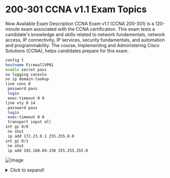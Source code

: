 # 200-301 CCNA v1.1 Exam Topics

Now Available
Exam Description
CCNA Exam v1.1 (CCNA 200-301) is a 120-minute exam associated with the CCNA certification. This exam tests a candidate's knowledge and skills related to network fundamentals, network access, IP connectivity, IP services, security fundamentals, and automation and programmability. The course, Implementing and Administering Cisco Solutions (CCNA), helps candidates prepare for this exam.

```bash
config t
hostname FirewallVPN1
enable secret pass
no logging console
no ip domain-lookup
line cons 0
 password pass
 login
 exec-timeout 0 0
line vty 0 14
 password pass
 login
 exec-timeout 0 0
 transport input all
int gi 0/0
 no shut
 ip add 172.23.0.1 255.255.0.0
int gi 0/1
 no shut
 ip add 192.168.69.150 255.255.255.0
```
![image](https://github.com/user-attachments/assets/4eb717a5-0fb0-4d04-babf-d8e0dcfa0b1f)

<details>
<summary>Click to expand!</summary>
1.1 Explain the role and function of network components
1.1.a Routers
1.1.b Layer 2 and Layer 3 switches
1.1.c Next-generation firewalls and IPS
1.1.d Access points
1.1.e Controllers (Cisco DNA Center and WLC)
1.1.f Endpoints
1.1.g Servers
1.1.h PoE

1.2 Describe characteristics of network topology architectures
1.2.a Two-tier
1.2.b Three-tier
1.2.c Spine-leaf
1.2.d WAN
1.2.e Small office/home office (SOHO)
1.2.f On-premise and cloud

1.3 Compare physical interface and cabling types
1.3.a Single-mode fiber, multimode fiber, copper
1.3.b Connections (Ethernet shared media and point-to-point)

1.4 Identify interface and cable issues (collisions, errors, mismatch duplex, and/or speed)

1.5 Compare TCP to UDP

1.6 Configure and verify IPv4 addressing and subnetting

1.7 Describe private IPv4 addressing

1.8 Configure and verify IPv6 addressing and prefix

1.9 Describe IPv6 address types
1.9.a Unicast (global, unique local, and link local)
1.9.b Anycast
1.9.c Multicast
1.9.d Modified EUI 64

1.10 Verify IP parameters for Client OS (Windows, Mac OS, Linux)

1.11 Describe wireless principles
1.11.a Nonoverlapping Wi-Fi channels
1.11.b SSID
1.11.c RF
1.11.d Encryption

1.12 Explain virtualization fundamentals (server virtualization, containers, and VRFs)

1.13 Describe switching concepts
1.13.a MAC learning and aging
1.13.b Frame switching
1.13.c Frame flooding
1.13.d MAC address table
</details>
